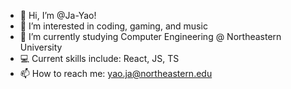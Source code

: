- 👋 Hi, I’m @Ja-Yao!
- 👀 I’m interested in coding, gaming, and music
- 🌱 I’m currently studying Computer Engineering @ Northeastern University
- 💻 Current skills include: React, JS, TS
- 📫 How to reach me: yao.ja@northeastern.edu

<!---
Ja-Yao/Ja-Yao is a ✨ special ✨ repository because its `README.md` (this file) appears on your GitHub profile.
You can click the Preview link to take a look at your changes.
--->
